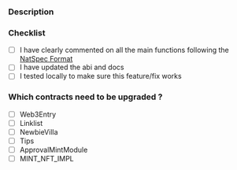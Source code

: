 ### Description

### Checklist
- [ ] I have clearly commented on all the main functions following the [NatSpec Format](https://docs.soliditylang.org/en/v0.8.0/natspec-format.html)
- [ ] I have updated the abi and docs
- [ ] I tested locally to make sure this feature/fix works

###  Which contracts need to be upgraded ?
- [ ] Web3Entry
- [ ] Linklist
- [ ] NewbieVilla
- [ ] Tips
- [ ] ApprovalMintModule
- [ ] MINT_NFT_IMPL
